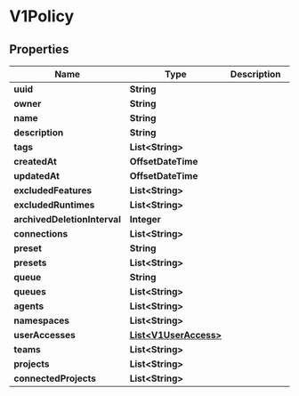 

# V1Policy


## Properties

| Name | Type | Description | Notes |
|------------ | ------------- | ------------- | -------------|
|**uuid** | **String** |  |  [optional] |
|**owner** | **String** |  |  [optional] |
|**name** | **String** |  |  [optional] |
|**description** | **String** |  |  [optional] |
|**tags** | **List&lt;String&gt;** |  |  [optional] |
|**createdAt** | **OffsetDateTime** |  |  [optional] |
|**updatedAt** | **OffsetDateTime** |  |  [optional] |
|**excludedFeatures** | **List&lt;String&gt;** |  |  [optional] |
|**excludedRuntimes** | **List&lt;String&gt;** |  |  [optional] |
|**archivedDeletionInterval** | **Integer** |  |  [optional] |
|**connections** | **List&lt;String&gt;** |  |  [optional] |
|**preset** | **String** |  |  [optional] |
|**presets** | **List&lt;String&gt;** |  |  [optional] |
|**queue** | **String** |  |  [optional] |
|**queues** | **List&lt;String&gt;** |  |  [optional] |
|**agents** | **List&lt;String&gt;** |  |  [optional] |
|**namespaces** | **List&lt;String&gt;** |  |  [optional] |
|**userAccesses** | [**List&lt;V1UserAccess&gt;**](V1UserAccess.md) |  |  [optional] |
|**teams** | **List&lt;String&gt;** |  |  [optional] |
|**projects** | **List&lt;String&gt;** |  |  [optional] |
|**connectedProjects** | **List&lt;String&gt;** |  |  [optional] |




